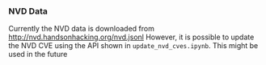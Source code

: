 ### NVD Data

Currently the NVD data is downloaded from http://nvd.handsonhacking.org/nvd.jsonl
However, it is possible to update the NVD CVE using the API shown in `update_nvd_cves.ipynb`. This might be used in the future

